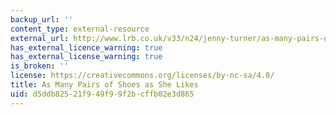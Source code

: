 ```yaml
---
backup_url: ''
content_type: external-resource
external_url: http://www.lrb.co.uk/v33/n24/jenny-turner/as-many-pairs-of-shoes-as-she-likes
has_external_licence_warning: true
has_external_license_warning: true
is_broken: ''
license: https://creativecommons.org/licenses/by-nc-sa/4.0/
title: As Many Pairs of Shoes as She Likes
uid: d5ddb825-21f9-49f9-9f2b-cffb02e3d865
---
```

